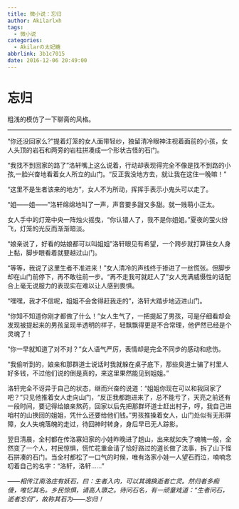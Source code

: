 ```yaml
---
title: 微小说：忘归
author: Akilarlxh
tags:
  - 微小说
categories:
  - Akilarの太妃糖
abbrlink: 3b1c7015
date: 2016-12-06 20:49:00
---
```

# 忘归

粗浅的模仿了一下聊斋的风格。

---

“你还没回家么?”提着灯笼的女人面带轻纱，独留清冷眼神注视着面前的小孩，女人头顶的岩石和两旁的岩柱拼凑成一个形状古怪的石门。

“我找不到回家的路了”洛轩嘴上这么说着，行动却表现得完全不像是找不到路的小孩,一脸兴奋地看着女人所立的山门。“反正我没地方去，就让我在这住一晚嘛！”

“这里不是生者该来的地方”，女人不为所动，挥挥手表示小鬼头可以走了。

“姐——姐——”洛轩绵绵地叫了一声，声音要多甜又多甜。就一贱萌小正太。

 女人手中的灯笼中央一阵烛火摇曳，“你认错人了，我不是你姐姐。”夏夜的萤火纷飞，灯笼的光反而渐渐暗淡。

 “娘亲说了，好看的姑娘都可以叫姐姐”洛轩眼见有希望，一个跨步就打算往女人身上黏，脚步眼看着就要越过山门。

“等等，我说了这里生者不准进来！”女人清冷的声线终于掺进了一丝慌张。但脚步却在山门前停下，再不敢往前一步。“再不走我可就赶人了”女人充满威慑性的话配合上毫无说服力的表现实在难以让人感到畏惧。

“嘿嘿，我才不信呢，姐姐不会舍得赶我走的”，洛轩大踏步地迈进山门。

“你知不知道你刚才都做了什么！”女人生气了，一把提起了男孩，可是仔细看却会发现被提起来的男孩呈现半透明的样子，轻飘飘得更是不合常理，他俨然已经是个灵魂了！

“你一早就知道了对不对？”女人语气严厉，表情却是完全不同步的感动和悲伤。

“我偷听到的，娘亲和那群道士说话时我就躲在桌子底下，那些臭道士骗了村里人好多钱，不过他们说的倒是真的，来这里果然能见到姐姐。”

洛轩完全不讶异于自己的状态，继而兴奋的说道：“姐姐你现在可以和我回家了吧？”只见他推着女人走向山门，“反正我都跑进来了，总不能亏了，天亮之前还有一段时间，要记得给娘亲熬药，回家以后先把那群坏道士赶出村子，哼，我自己进咱村的山换回的姐姐，凭什么还要给他们钱。”男孩推搡着女人，山门处似有无形屏障，女人失魂落魄的走过，待回神时转身，身后早已无人踪影。

翌日清晨，全村都在传洛寡妇家的小娃昨晚进了趟山，出来就如失了魂魄一般，全然变了一个人，村民惊惧，慌忙花重金请了恰好路过的道长做了法事，拆了山下怪石拼凑的石门。当全村都松了一口气的时候，唯有洛家小娃一人望石而泣，喃喃念叨着自己的名字：“洛轩，洛轩……”


*——相传江南洛庄有妖石，曰：生者入内，可以其魂换逝者亡灵。然归者多痴傻，唯忆其名。乡民惊惧，请高人隳之。待问石名，有一顽童戏道：“生者问石，逝者忘归”，故称其石为——忘归！*